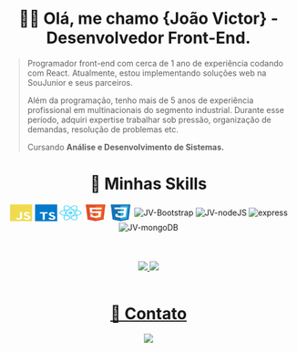 <div align="center">
<h1>👨‍💻 Olá, me chamo <strong>{João Victor} - Desenvolvedor Front-End.</strong></h1>
</div>

> Programador front-end com cerca de 1 ano de experiência codando com React. Atualmente, estou implementando soluções web na SouJunior e seus parceiros.
> 
> Além da programação, tenho mais de 5 anos de experiência profissional em multinacionais do segmento industrial. Durante esse período, adquiri expertise trabalhar sob pressão, organização de demandas, resolução de problemas etc.
> 
> Cursando <strong>Análise e Desenvolvimento de Sistemas.</strong>

<div align="center">
  <h1>🚀 Minhas Skills</h1>
</div>

<div align="center" style="display: inline_block">
  <img align="center" alt="JV-Js" height="30" width="40" src="https://raw.githubusercontent.com/devicons/devicon/master/icons/javascript/javascript-plain.svg">
  <img align="center" alt="JV-Ts" height="30" width="40" src="https://raw.githubusercontent.com/devicons/devicon/master/icons/typescript/typescript-plain.svg">
  <!--<img align="center" alt="JV-Angular" height="30" width="40" src="https://cdn.jsdelivr.net/gh/devicons/devicon/icons/angularjs/angularjs-original.svg"/>-->
  <!--<img align="center" alt="JV-vueJS" height="30" width="40" src="https://cdn.jsdelivr.net/gh/devicons/devicon/icons/vuejs/vuejs-original.svg"/>-->
  <img align="center" alt="JV-React" height="30" width="40" src="https://raw.githubusercontent.com/devicons/devicon/master/icons/react/react-original.svg">
  <img align="center" alt="JV-HTML" height="30" width="40" src="https://raw.githubusercontent.com/devicons/devicon/master/icons/html5/html5-original.svg">
  <img align="center" alt="JV-CSS" height="30" width="40" src="https://raw.githubusercontent.com/devicons/devicon/master/icons/css3/css3-original.svg">
  <img align="center" alt="JV-Bootstrap" height="30" width="40" src="https://cdn.jsdelivr.net/gh/devicons/devicon/icons/bootstrap/bootstrap-original.svg"/>
  <img align="center" alt="JV-nodeJS" height="30" width="40" src="https://cdn.jsdelivr.net/gh/devicons/devicon/icons/nodejs/nodejs-original.svg"/>
  <img align="center" alt="express" height="30" width="40" src="https://cdn.jsdelivr.net/gh/devicons/devicon/icons/git/git-original.svg" />
  <img align="center" alt="JV-mongoDB" height="30" width="40" src="https://cdn.jsdelivr.net/gh/devicons/devicon/icons/mongodb/mongodb-original.svg"/>
</div>

<br>
<div align="center">
  <a href="https://github.com/jvictorPS">
  <br>
  <br>
  <img height="170px" src="https://github-readme-stats.vercel.app/api?username=jvictorPS&show_icons=true&theme=discord_old_blurple&include_all_commits=true&count_private=true"/>
  <img height="170px" src="https://github-readme-stats.vercel.app/api/top-langs/?username=jvictorPS&langs_count=7&layout=compact&theme=discord_old_blurple&hide=Python,html,css"/>

</div>

<br>

<div align="center">
  <h1>💬 Contato</h1>
</div>
<div align="center"> 
<a href="https://www.linkedin.com/in/joaovictorps" target="_blank"><img src="https://img.shields.io/badge/-LinkedIn-%230077B5?style=for-the-badge&logo=linkedin&logoColor=white" target="_blank"></a> 

<!-- <hr> 
 
![Snake animation](https://github.com/jvictorPS/jvictorPS/blob/output/github-contribution-grid-snake.svg)
-->
</div>
